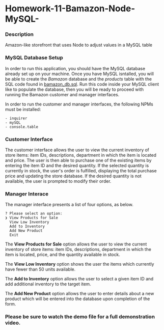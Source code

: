 # Homework-11-Bamazon-Node-MySQL-

### Description

Amazon-like storefront that uses Node to adjust values in a MySQL table

### MySQL Database Setup

In order to run this application, you should have the MySQL database already set up on your machine. Once you have MySQL isntalled, you will be able to create the *Bamazon* database and the *products* table with the SQL code found in [bamazon_db.sql](bamazon_db.sql). Run this code inside your MySQL client like to populate the database, then you will be ready to proceed with running the Bamazon customer and manager interfaces.

In order to run the customer and manager interfaces, the following NPMs must be installed:

	- inquirer
    - mySQL
    - console.table

### Customer Interface

The customer interface allows the user to view the current inventory of store items: item IDs, descriptions, department in which the item is located and price. The user is then able to purchase one of the existing items by entering the item ID and the desired quantity. If the selected quantity is currently in stock, the user's order is fulfilled, displaying the total purchase price and updating the store database. If the desired quantity is not available, the user is prompted to modify their order.

### Manager Interace

The manager interface presents a list of four options, as below. 

	? Please select an option:
	❯ View Products for Sale 
	  View Low Inventory 
	  Add to Inventory 
	  Add New Product
	  Exit
	  
The **View Products for Sale** option allows the user to view the current inventory of store items: item IDs, descriptions, department in which the item is located, price, and the quantity available in stock. 

The **View Low Inventory** option shows the user the items which currently have fewer than 50 units available.

The **Add to Inventory** option allows the user to select a given item ID and add additional inventory to the target item.

The **Add New Product** option allows the user to enter details about a new product which will be entered into the database upon completion of the form.

### Please be sure to watch the demo file for a full demonstration video.
